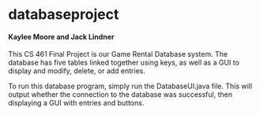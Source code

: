 # databaseproject
#### Kaylee Moore and Jack Lindner

This CS 461 Final Project is our Game Rental Database system. The database has five tables linked together using keys,
as well as a GUI to display and modify, delete, or add entries.

To run this database program, simply run the DatabaseUI.java file. This will output whether the connection to the
database was successful, then displaying a GUI with entries and buttons.